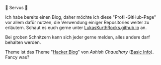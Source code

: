﻿👋 Servus 👋

Ich habe bereits einen Blog, daher möchte ich diese "Profil-GitHub-Page" vor allem dafür nutzen, die Verwendung einiger Repositories weiter zu erläutern. Schaut es euch gerne unter [LukasKurthRocks.github.io](https://LukasKurthRocks.github.io/) an.

Bei groben Schnitzern kann sich jeder gerne melden, alles andere darf behalten werden.

Theme ist das Theme "[Hacker Blog](https://ashishchaudhary.in/hacker-blog/)" von _Ashish Chaudhary_ ([Basic Info](README_HackerBlogInfo.md)). Fancy was?